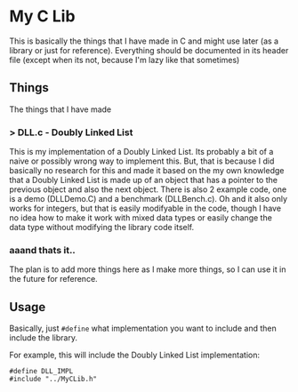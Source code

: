 # My C Lib
This is basically the things that I have made in C and might use later (as a library or just for reference). Everything should be documented in its header file (except when its not, because I'm lazy like that sometimes)

## Things
The things that I have made

### > DLL.c - Doubly Linked List
This is my implementation of a Doubly Linked List. Its probably a bit of a naive or possibly wrong way to implement this. But, that is because I did basically no research for this and made it based on the my own knowledge that a Doubly Linked List is made up of an object that has a pointer to the previous object and also the next object. There is also 2 example code, one is a demo (DLLDemo.C) and a benchmark (DLLBench.c). Oh and it also only works for integers, but that is easily modifyable in the code, though I have no idea how to make it work with mixed data types or easily change the data type without modifying the library code itself.

### aaand thats it..
The plan is to add more things here as I make more things, so I can use it in the future for reference.

## Usage
Basically, just `#define` what implementation you want to include and then include the library.

For example, this will include the Doubly Linked List implementation:
```
#define DLL_IMPL
#include "../MyCLib.h"
```
